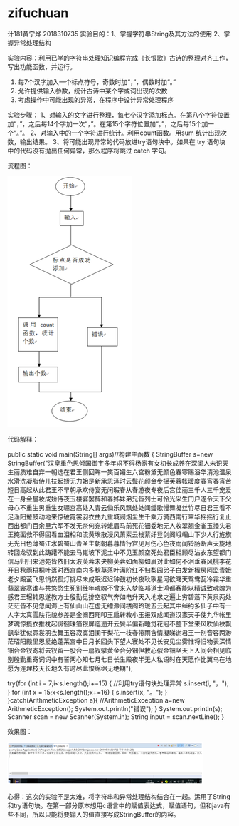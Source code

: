 # zifuchuan
计181黄宁烨 2018310735 
实验目的：1、掌握字符串String及其方法的使用 
2、掌握异常处理结构 

实验内容：利用已学的字符串处理知识编程完成《长恨歌》古诗的整理对齐工作，写出功能函数，并运行。 
1. 每7个汉字加入一个标点符号，奇数时加“，”，偶数时加“。”
2. 允许提供输入参数，统计古诗中某个字或词出现的次数 
3. 考虑操作中可能出现的异常，在程序中设计异常处理程序

实验步骤：
1、对输入的文字进行整理，每七个汉字添加标点。在第八个字符位置加“，”，之后每14个字加一次“，”。在第15个字符位置加“。”，之后每15个加一个“。”。
2、对输入中的一个字符进行统计。利用count函数。用sum 统计出现次数，输出结果。 
3、将可能出现异常的代码放进try语句块中。如果在 try 语句块中的代码没有抛出任何异常，那么程序将跳过 catch 字句。 

流程图：


![流程图](https://github.com/huangningye/zifuchuan/blob/master/%E6%B5%81%E7%A8%8B%E5%9B%BE.png)


代码解释：

public static void main(String[] args)//构建主函数
	{
		StringBuffer s=new StringBuffer("汉皇重色思倾国御宇多年求不得杨家有女初长成养在深闺人未识天生丽质难自弃一朝选在君王侧回眸一笑百媚生六宫粉黛无颜色春寒赐浴华清池温泉水滑洗凝脂侍儿扶起娇无力始是新承恩泽时云鬓花颜金步摇芙蓉帐暖度春宵春宵苦短日高起从此君王不早朝承欢侍宴无闲暇春从春游夜专夜后宫佳丽三千人三千宠爱在一身金屋妆成娇侍夜玉楼宴罢醉和春姊妹弟兄皆列士可怜光采生门户遂令天下父母心不重生男重生女骊宫高处入青云仙乐风飘处处闻缓歌慢舞凝丝竹尽日君王看不足渔阳鼙鼓动地来惊破霓裳羽衣曲九重城阙烟尘生千乘万骑西南行翠华摇摇行复止西出都门百余里六军不发无奈何宛转蛾眉马前死花钿委地无人收翠翘金雀玉搔头君王掩面救不得回看血泪相和流黄埃散漫风萧索云栈萦纡登剑阁峨嵋山下少人行旌旗无光日色薄蜀江水碧蜀山青圣主朝朝暮暮情行宫见月伤心色夜雨闻铃肠断声天旋地转回龙驭到此踌躇不能去马嵬坡下泥土中不见玉颜空死处君臣相顾尽沾衣东望都门信马归归来池苑皆依旧太液芙蓉未央柳芙蓉如面柳如眉对此如何不泪垂春风桃李花开日秋雨梧桐叶落时西宫南内多秋草落叶满阶红不扫梨园弟子白发新椒房阿监青娥老夕殿萤飞思悄然孤灯挑尽未成眠迟迟钟鼓初长夜耿耿星河欲曙天鸳鸯瓦冷霜华重翡翠衾寒谁与共悠悠生死别经年魂魄不曾来入梦临邛道士鸿都客能以精诚致魂魄为感君王辗转思遂教方士殷勤觅排空驭气奔如电升天入地求之遍上穷碧落下黄泉两处茫茫皆不见忽闻海上有仙山山在虚无缥渺间楼阁玲珑五云起其中绰约多仙子中有一人字太真雪肤花貌参差是金阙西厢叩玉扃转教小玉报双成闻道汉家天子使九华帐里梦魂惊揽衣推枕起徘徊珠箔银屏迤逦开云鬓半偏新睡觉花冠不整下堂来风吹仙袂飘飖举犹似霓裳羽衣舞玉容寂寞泪阑干梨花一枝春带雨含情凝睇谢君王一别音容两渺茫昭阳殿里恩爱绝蓬莱宫中日月长回头下望人寰处不见长安见尘雾惟将旧物表深情钿合金钗寄将去钗留一股合一扇钗擘黄金合分钿但教心似金钿坚天上人间会相见临别殷勤重寄词词中有誓两心知七月七日长生殿夜半无人私语时在天愿作比翼鸟在地愿为连理枝天长地久有时尽此恨绵绵无绝期");
		
try{for (int i = 7;i<s.length();i+=15) {    //利用try语句块处理异常
s.insert(i, "，");
}
for (int x = 15;x<s.length();x+=16) {
s.insert(x, "。");
}
}catch(ArithmeticException a){ 		//ArithmeticException a=new ArithmeticException();
System.out.println("错误");
}
System.out.println(s);
Scanner scan = new Scanner(System.in);
String input = scan.nextLine();
}
  
  
效果图：
  
  
![效果](https://github.com/huangningye/zifuchuan/blob/master/%E6%95%88%E6%9E%9C.png)

心得：这次的实验不是太难，将字符串和异常处理结构结合在一起。运用了String和try语句块。在第一部分原本想用c语言中的赋值表达式，赋值语句，但和java有些不同，所以只能将要输入的值直接写成StringBuffer的内容。
